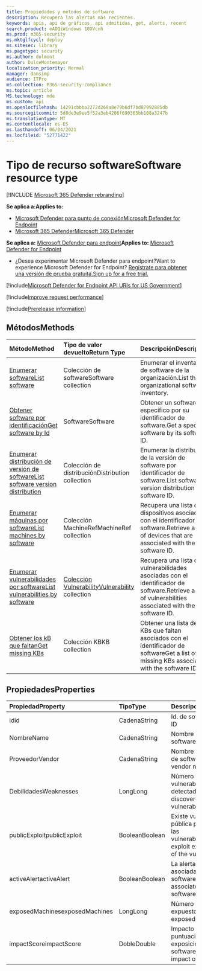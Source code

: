 ```yaml
---
title: Propiedades y métodos de software
description: Recupera las alertas más recientes.
keywords: apis, api de gráficos, api admitidas, get, alerts, recent
search.product: eADQiWindows 10XVcnh
ms.prod: m365-security
ms.mktglfcycl: deploy
ms.sitesec: library
ms.pagetype: security
ms.author: dolmont
author: DulceMontemayor
localization_priority: Normal
manager: dansimp
audience: ITPro
ms.collection: M365-security-compliance
ms.topic: article
MS.technology: mde
ms.custom: api
ms.openlocfilehash: 14291cbbba2272d268a8e79b6df7bd87992885db
ms.sourcegitcommit: 5d8de3e9ee5f52a3eb4206f690365bb108a3247b
ms.translationtype: MT
ms.contentlocale: es-ES
ms.lasthandoff: 06/04/2021
ms.locfileid: "52771422"
---
```

# <a name="software-resource-type"></a><span data-ttu-id="71341-104">Tipo de recurso software</span><span class="sxs-lookup"><span data-stu-id="71341-104">Software resource type</span></span>

[!INCLUDE [Microsoft 365 Defender rebranding](../../includes/microsoft-defender.md)]

<span data-ttu-id="71341-105">**Se aplica a:**</span><span class="sxs-lookup"><span data-stu-id="71341-105">**Applies to:**</span></span>
- [<span data-ttu-id="71341-106">Microsoft Defender para punto de conexión</span><span class="sxs-lookup"><span data-stu-id="71341-106">Microsoft Defender for Endpoint</span></span>](https://go.microsoft.com/fwlink/p/?linkid=2154037)
- [<span data-ttu-id="71341-107">Microsoft 365 Defender</span><span class="sxs-lookup"><span data-stu-id="71341-107">Microsoft 365 Defender</span></span>](https://go.microsoft.com/fwlink/?linkid=2118804)

<span data-ttu-id="71341-108">**Se aplica a:** [Microsoft Defender para endpoint](https://go.microsoft.com/fwlink/?linkid=2154037)</span><span class="sxs-lookup"><span data-stu-id="71341-108">**Applies to:** [Microsoft Defender for Endpoint](https://go.microsoft.com/fwlink/?linkid=2154037)</span></span>

- <span data-ttu-id="71341-109">¿Desea experimentar Microsoft Defender para endpoint?</span><span class="sxs-lookup"><span data-stu-id="71341-109">Want to experience Microsoft Defender for Endpoint?</span></span> [<span data-ttu-id="71341-110">Regístrate para obtener una versión de prueba gratuita.</span><span class="sxs-lookup"><span data-stu-id="71341-110">Sign up for a free trial.</span></span>](https://www.microsoft.com/microsoft-365/windows/microsoft-defender-atp?ocid=docs-wdatp-exposedapis-abovefoldlink)

[!include[Microsoft Defender for Endpoint API URIs for US Government](../../includes/microsoft-defender-api-usgov.md)]

[!include[Improve request performance](../../includes/improve-request-performance.md)]


[!include[Prerelease information](../../includes/prerelease.md)]

## <a name="methods"></a><span data-ttu-id="71341-111">Métodos</span><span class="sxs-lookup"><span data-stu-id="71341-111">Methods</span></span>

<span data-ttu-id="71341-112">Método</span><span class="sxs-lookup"><span data-stu-id="71341-112">Method</span></span> |<span data-ttu-id="71341-113">Tipo de valor devuelto</span><span class="sxs-lookup"><span data-stu-id="71341-113">Return Type</span></span> |<span data-ttu-id="71341-114">Descripción</span><span class="sxs-lookup"><span data-stu-id="71341-114">Description</span></span>
:---|:---|:---
[<span data-ttu-id="71341-115">Enumerar software</span><span class="sxs-lookup"><span data-stu-id="71341-115">List software</span></span>](get-software.md) | <span data-ttu-id="71341-116">Colección de software</span><span class="sxs-lookup"><span data-stu-id="71341-116">Software collection</span></span> | <span data-ttu-id="71341-117">Enumerar el inventario de software de la organización.</span><span class="sxs-lookup"><span data-stu-id="71341-117">List the organizational software inventory.</span></span>
[<span data-ttu-id="71341-118">Obtener software por identificación</span><span class="sxs-lookup"><span data-stu-id="71341-118">Get software by Id</span></span>](get-software-by-id.md) | <span data-ttu-id="71341-119">Software</span><span class="sxs-lookup"><span data-stu-id="71341-119">Software</span></span> | <span data-ttu-id="71341-120">Obtener un software específico por su identificador de software.</span><span class="sxs-lookup"><span data-stu-id="71341-120">Get a specific software by its software ID.</span></span>
[<span data-ttu-id="71341-121">Enumerar distribución de versión de software</span><span class="sxs-lookup"><span data-stu-id="71341-121">List software version distribution</span></span>](get-software-ver-distribution.md)| <span data-ttu-id="71341-122">Colección de distribución</span><span class="sxs-lookup"><span data-stu-id="71341-122">Distribution collection</span></span> | <span data-ttu-id="71341-123">Enumerar la distribución de la versión de software por identificador de software.</span><span class="sxs-lookup"><span data-stu-id="71341-123">List software version distribution by software ID.</span></span>
[<span data-ttu-id="71341-124">Enumerar máquinas por software</span><span class="sxs-lookup"><span data-stu-id="71341-124">List machines by software</span></span>](get-machines-by-software.md)| <span data-ttu-id="71341-125">Colección MachineRef</span><span class="sxs-lookup"><span data-stu-id="71341-125">MachineRef collection</span></span> | <span data-ttu-id="71341-126">Recupera una lista de dispositivos asociados con el identificador de software.</span><span class="sxs-lookup"><span data-stu-id="71341-126">Retrieve a list of devices that are associated with the software ID.</span></span>
[<span data-ttu-id="71341-127">Enumerar vulnerabilidades por software</span><span class="sxs-lookup"><span data-stu-id="71341-127">List vulnerabilities by software</span></span>](get-vuln-by-software.md) | <span data-ttu-id="71341-128">[Colección Vulnerability](vulnerability.md)</span><span class="sxs-lookup"><span data-stu-id="71341-128">[Vulnerability](vulnerability.md) collection</span></span> | <span data-ttu-id="71341-129">Recupera una lista de vulnerabilidades asociadas con el identificador de software.</span><span class="sxs-lookup"><span data-stu-id="71341-129">Retrieve a list of vulnerabilities associated with the software ID.</span></span>
[<span data-ttu-id="71341-130">Obtener los kB que faltan</span><span class="sxs-lookup"><span data-stu-id="71341-130">Get missing KBs</span></span>](get-missing-kbs-software.md) | <span data-ttu-id="71341-131">Colección KB</span><span class="sxs-lookup"><span data-stu-id="71341-131">KB collection</span></span> | <span data-ttu-id="71341-132">Obtener una lista de KBs que faltan asociados con el identificador de software</span><span class="sxs-lookup"><span data-stu-id="71341-132">Get a list of missing KBs associated with the software ID</span></span>

## <a name="properties"></a><span data-ttu-id="71341-133">Propiedades</span><span class="sxs-lookup"><span data-stu-id="71341-133">Properties</span></span>

<span data-ttu-id="71341-134">Propiedad</span><span class="sxs-lookup"><span data-stu-id="71341-134">Property</span></span> |   <span data-ttu-id="71341-135">Tipo</span><span class="sxs-lookup"><span data-stu-id="71341-135">Type</span></span>   |   <span data-ttu-id="71341-136">Descripción</span><span class="sxs-lookup"><span data-stu-id="71341-136">Description</span></span>
:---|:---|:---
<span data-ttu-id="71341-137">id</span><span class="sxs-lookup"><span data-stu-id="71341-137">id</span></span> | <span data-ttu-id="71341-138">Cadena</span><span class="sxs-lookup"><span data-stu-id="71341-138">String</span></span> | <span data-ttu-id="71341-139">Id. de software</span><span class="sxs-lookup"><span data-stu-id="71341-139">Software ID</span></span>
<span data-ttu-id="71341-140">Nombre</span><span class="sxs-lookup"><span data-stu-id="71341-140">Name</span></span> | <span data-ttu-id="71341-141">Cadena</span><span class="sxs-lookup"><span data-stu-id="71341-141">String</span></span> | <span data-ttu-id="71341-142">Nombre del software</span><span class="sxs-lookup"><span data-stu-id="71341-142">Software name</span></span>
<span data-ttu-id="71341-143">Proveedor</span><span class="sxs-lookup"><span data-stu-id="71341-143">Vendor</span></span> | <span data-ttu-id="71341-144">Cadena</span><span class="sxs-lookup"><span data-stu-id="71341-144">String</span></span> | <span data-ttu-id="71341-145">Nombre del proveedor de software</span><span class="sxs-lookup"><span data-stu-id="71341-145">Software vendor name</span></span>
<span data-ttu-id="71341-146">Debilidades</span><span class="sxs-lookup"><span data-stu-id="71341-146">Weaknesses</span></span> | <span data-ttu-id="71341-147">Long</span><span class="sxs-lookup"><span data-stu-id="71341-147">Long</span></span> | <span data-ttu-id="71341-148">Número de vulnerabilidades detectadas</span><span class="sxs-lookup"><span data-stu-id="71341-148">Number of discovered vulnerabilities</span></span>
<span data-ttu-id="71341-149">publicExploit</span><span class="sxs-lookup"><span data-stu-id="71341-149">publicExploit</span></span> | <span data-ttu-id="71341-150">Boolean</span><span class="sxs-lookup"><span data-stu-id="71341-150">Boolean</span></span> | <span data-ttu-id="71341-151">Existe vulnerabilidad pública para algunas de las vulnerabilidades</span><span class="sxs-lookup"><span data-stu-id="71341-151">Public exploit exists for some of the vulnerabilities</span></span>
<span data-ttu-id="71341-152">activeAlert</span><span class="sxs-lookup"><span data-stu-id="71341-152">activeAlert</span></span> | <span data-ttu-id="71341-153">Boolean</span><span class="sxs-lookup"><span data-stu-id="71341-153">Boolean</span></span> | <span data-ttu-id="71341-154">La alerta activa está asociada con este software</span><span class="sxs-lookup"><span data-stu-id="71341-154">Active alert is associated with this software</span></span>
<span data-ttu-id="71341-155">exposedMachines</span><span class="sxs-lookup"><span data-stu-id="71341-155">exposedMachines</span></span> | <span data-ttu-id="71341-156">Long</span><span class="sxs-lookup"><span data-stu-id="71341-156">Long</span></span> | <span data-ttu-id="71341-157">Número de dispositivos expuestos</span><span class="sxs-lookup"><span data-stu-id="71341-157">Number of exposed devices</span></span>
<span data-ttu-id="71341-158">impactScore</span><span class="sxs-lookup"><span data-stu-id="71341-158">impactScore</span></span> | <span data-ttu-id="71341-159">Doble</span><span class="sxs-lookup"><span data-stu-id="71341-159">Double</span></span> | <span data-ttu-id="71341-160">Impacto de la puntuación de exposición de este software</span><span class="sxs-lookup"><span data-stu-id="71341-160">Exposure score impact of this software</span></span>
